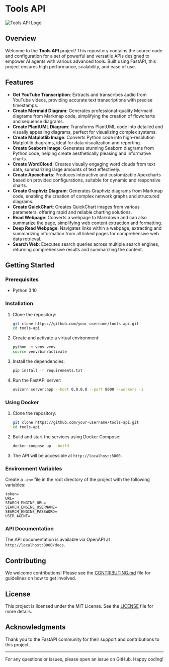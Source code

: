 # Tools API

![Tools API Logo](https://mewow.dev/static/logo.png)

## Overview

Welcome to the **Tools API** project! This repository contains the source code and configuration for a set of powerful and versatile APIs designed to empower AI agents with various advanced tools. Built using FastAPI, this project ensures high performance, scalability, and ease of use.

## Features

- **Get YouTube Transcription**: Extracts and transcribes audio from YouTube videos, providing accurate text transcriptions with precise timestamps.
- **Create Mermaid Diagram**: Generates professional-quality Mermaid diagrams from Markmap code, simplifying the creation of flowcharts and sequence diagrams.
- **Create PlantUML Diagram**: Transforms PlantUML code into detailed and visually appealing diagrams, perfect for visualizing complex systems.
- **Create Matplotlib Image**: Converts Python code into high-resolution Matplotlib diagrams, ideal for data visualization and reporting.
- **Create Seaborn Image**: Generates stunning Seaborn diagrams from Python code, helping create aesthetically pleasing and informative charts.
- **Create WordCloud**: Creates visually engaging word clouds from text data, summarizing large amounts of text effectively.
- **Create Apexcharts**: Produces interactive and customizable Apexcharts based on provided configurations, suitable for dynamic and responsive charts.
- **Create Graphviz Diagram**: Generates Graphviz diagrams from Markmap code, enabling the creation of complex network graphs and structured diagrams.
- **Create QuickChart**: Creates QuickChart images from various parameters, offering rapid and reliable charting solutions.
- **Read Webpage**: Converts a webpage to Markdown and can also summarize the page, simplifying web content extraction and formatting.
- **Deep Read Webpage**: Navigates links within a webpage, extracting and summarizing information from all linked pages for comprehensive web data retrieval.
- **Search Web**: Executes search queries across multiple search engines, returning comprehensive results and summarizing the content.

## Getting Started

### Prerequisites

- Python 3.10

### Installation

1. Clone the repository:

    ```sh
    git clone https://github.com/your-username/tools-api.git
    cd tools-api
    ```

2. Create and activate a virtual environment:

    ```sh
    python -m venv venv
    source venv/bin/activate
    ```

3. Install the dependencies:

    ```sh
    pip install -r requirements.txt
    ```

4. Run the FastAPI server:

    ```sh
    uvicorn server:app --host 0.0.0.0 --port 8000 --workers -1
    ```

### Using Docker

1. Clone the repository:

    ```sh
    git clone https://github.com/your-username/tools-api.git
    cd tools-api
    ```

2. Build and start the services using Docker Compose:

    ```sh
    docker-compose up --build
    ```

3. The API will be accessible at `http://localhost:8000`.

### Environment Variables

Create a `.env` file in the root directory of the project with the following variables:

```env
token=
URL=
SEARCH_ENGINE_URL=
SEARCH_ENGINE_USERNAME=
SEARCH_ENGINE_PASSWORD=
USER_AGENT=
```

### API Documentation

The API documentation is available via OpenAPI at `http://localhost:8000/docs`.

## Contributing

We welcome contributions! Please see the [CONTRIBUTING.md](CONTRIBUTING.md) file for guidelines on how to get involved.

## License

This project is licensed under the MIT License. See the [LICENSE](LICENSE) file for more details.

## Acknowledgments

Thank you to the FastAPI community for their support and contributions to this project.

---

For any questions or issues, please open an issue on GitHub.
Happy coding!
